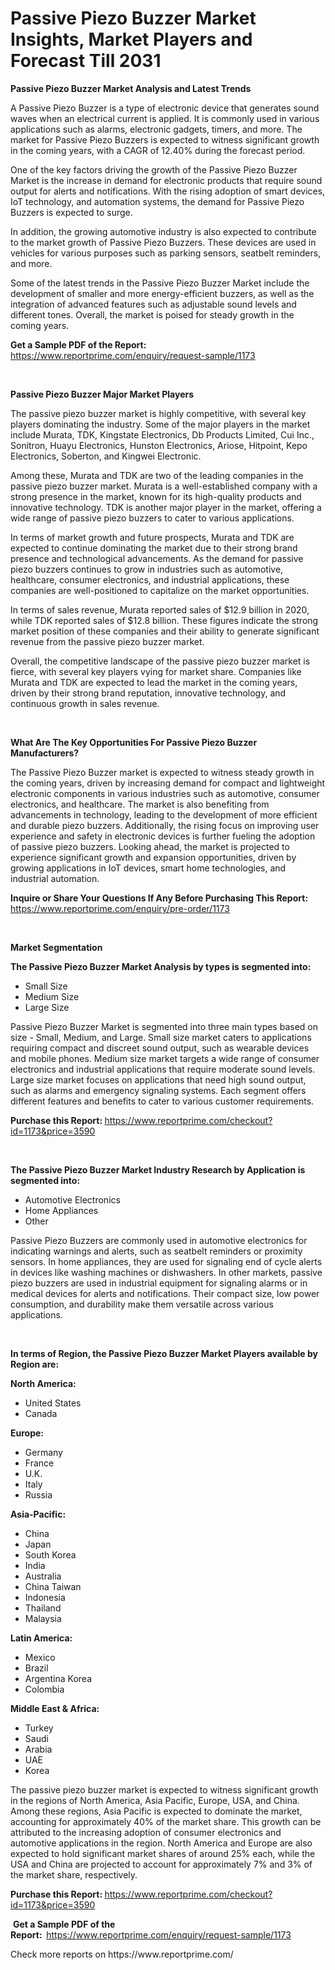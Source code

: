 <p><h1>Passive Piezo Buzzer Market Insights, Market Players and Forecast Till 2031</h1></p><p><strong>Passive Piezo Buzzer Market Analysis and Latest Trends</strong></p>
<p><p>A Passive Piezo Buzzer is a type of electronic device that generates sound waves when an electrical current is applied. It is commonly used in various applications such as alarms, electronic gadgets, timers, and more. The market for Passive Piezo Buzzers is expected to witness significant growth in the coming years, with a CAGR of 12.40% during the forecast period.</p><p>One of the key factors driving the growth of the Passive Piezo Buzzer Market is the increase in demand for electronic products that require sound output for alerts and notifications. With the rising adoption of smart devices, IoT technology, and automation systems, the demand for Passive Piezo Buzzers is expected to surge.</p><p>In addition, the growing automotive industry is also expected to contribute to the market growth of Passive Piezo Buzzers. These devices are used in vehicles for various purposes such as parking sensors, seatbelt reminders, and more.</p><p>Some of the latest trends in the Passive Piezo Buzzer Market include the development of smaller and more energy-efficient buzzers, as well as the integration of advanced features such as adjustable sound levels and different tones. Overall, the market is poised for steady growth in the coming years.</p></p>
<p><strong>Get a Sample PDF of the Report:&nbsp;</strong> <a href="https://www.reportprime.com/enquiry/request-sample/1173">https://www.reportprime.com/enquiry/request-sample/1173</a></p>
<p>&nbsp;</p>
<p><strong>Passive Piezo Buzzer Major Market Players</strong></p>
<p><p>The passive piezo buzzer market is highly competitive, with several key players dominating the industry. Some of the major players in the market include Murata, TDK, Kingstate Electronics, Db Products Limited, Cui Inc., Sonitron, Huayu Electronics, Hunston Electronics, Ariose, Hitpoint, Kepo Electronics, Soberton, and Kingwei Electronic.</p><p>Among these, Murata and TDK are two of the leading companies in the passive piezo buzzer market. Murata is a well-established company with a strong presence in the market, known for its high-quality products and innovative technology. TDK is another major player in the market, offering a wide range of passive piezo buzzers to cater to various applications.</p><p>In terms of market growth and future prospects, Murata and TDK are expected to continue dominating the market due to their strong brand presence and technological advancements. As the demand for passive piezo buzzers continues to grow in industries such as automotive, healthcare, consumer electronics, and industrial applications, these companies are well-positioned to capitalize on the market opportunities.</p><p>In terms of sales revenue, Murata reported sales of $12.9 billion in 2020, while TDK reported sales of $12.8 billion. These figures indicate the strong market position of these companies and their ability to generate significant revenue from the passive piezo buzzer market.</p><p>Overall, the competitive landscape of the passive piezo buzzer market is fierce, with several key players vying for market share. Companies like Murata and TDK are expected to lead the market in the coming years, driven by their strong brand reputation, innovative technology, and continuous growth in sales revenue.</p></p>
<p>&nbsp;</p>
<p><strong>What Are The Key Opportunities For Passive Piezo Buzzer Manufacturers?</strong></p>
<p><p>The Passive Piezo Buzzer market is expected to witness steady growth in the coming years, driven by increasing demand for compact and lightweight electronic components in various industries such as automotive, consumer electronics, and healthcare. The market is also benefiting from advancements in technology, leading to the development of more efficient and durable piezo buzzers. Additionally, the rising focus on improving user experience and safety in electronic devices is further fueling the adoption of passive piezo buzzers. Looking ahead, the market is projected to experience significant growth and expansion opportunities, driven by growing applications in IoT devices, smart home technologies, and industrial automation.</p></p>
<p><strong>Inquire or Share Your Questions If Any Before Purchasing This Report:</strong> <a href="https://www.reportprime.com/enquiry/pre-order/1173">https://www.reportprime.com/enquiry/pre-order/1173</a></p>
<p>&nbsp;</p>
<p><strong>Market Segmentation</strong></p>
<p><strong>The Passive Piezo Buzzer Market Analysis by types is segmented into:</strong></p>
<p><ul><li>Small Size</li><li>Medium Size</li><li>Large Size</li></ul></p>
<p><p>Passive Piezo Buzzer Market is segmented into three main types based on size - Small, Medium, and Large. Small size market caters to applications requiring compact and discreet sound output, such as wearable devices and mobile phones. Medium size market targets a wide range of consumer electronics and industrial applications that require moderate sound levels. Large size market focuses on applications that need high sound output, such as alarms and emergency signaling systems. Each segment offers different features and benefits to cater to various customer requirements.</p></p>
<p><strong>Purchase this Report:&nbsp;</strong><a href="https://www.reportprime.com/checkout?id=1173&price=3590">https://www.reportprime.com/checkout?id=1173&price=3590</a></p>
<p>&nbsp;</p>
<p><strong>The Passive Piezo Buzzer Market Industry Research by Application is segmented into:</strong></p>
<p><ul><li>Automotive Electronics</li><li>Home Appliances</li><li>Other</li></ul></p>
<p><p>Passive Piezo Buzzers are commonly used in automotive electronics for indicating warnings and alerts, such as seatbelt reminders or proximity sensors. In home appliances, they are used for signaling end of cycle alerts in devices like washing machines or dishwashers. In other markets, passive piezo buzzers are used in industrial equipment for signaling alarms or in medical devices for alerts and notifications. Their compact size, low power consumption, and durability make them versatile across various applications.</p></p>
<p>&nbsp;</p>
<p><strong>In terms of Region, the Passive Piezo Buzzer Market Players available by Region are:</strong></p>
<p>
    <p> <strong> North America: </strong>
        <ul>
            <li>United States</li>
            <li>Canada</li>
        </ul>
        </p> 
    <p> <strong> Europe: </strong>
        <ul>
            <li>Germany</li>
            <li>France</li>
            <li>U.K.</li>
            <li>Italy</li>
            <li>Russia</li>
        </ul>
        </p> 
    <p> <strong> Asia-Pacific: </strong>
        <ul>
            <li>China</li>
            <li>Japan</li>
            <li>South Korea</li>
            <li>India</li>
            <li>Australia</li>
            <li>China Taiwan</li>
            <li>Indonesia</li>
            <li>Thailand</li>
            <li>Malaysia</li>
        </ul>
        </p> 
    <p> <strong> Latin America: </strong>
        <ul>
            <li>Mexico</li>
            <li>Brazil</li>
            <li>Argentina Korea</li>
            <li>Colombia</li>
        </ul>
        </p> 
    <p> <strong> Middle East & Africa: </strong>
        <ul>
            <li>Turkey</li>
            <li>Saudi</li>
            <li>Arabia</li>
            <li>UAE</li>
            <li>Korea</li>
        </ul>
    </p>
    </p>
<p><p>The passive piezo buzzer market is expected to witness significant growth in the regions of North America, Asia Pacific, Europe, USA, and China. Among these regions, Asia Pacific is expected to dominate the market, accounting for approximately 40% of the market share. This growth can be attributed to the increasing adoption of consumer electronics and automotive applications in the region. North America and Europe are also expected to hold significant market shares of around 25% each, while the USA and China are projected to account for approximately 7% and 3% of the market share, respectively.</p></p>
<p><strong>Purchase this Report: </strong><a href="https://www.reportprime.com/checkout?id=1173&price=3590">https://www.reportprime.com/checkout?id=1173&price=3590</a></p>
<p>&nbsp;<strong>Get a Sample PDF of the Report:&nbsp;&nbsp;</strong><a href="https://www.reportprime.com/enquiry/request-sample/1173">https://www.reportprime.com/enquiry/request-sample/1173</a></p>
<p><strong></strong></p>
<p>Check more reports on https://www.reportprime.com/</p>